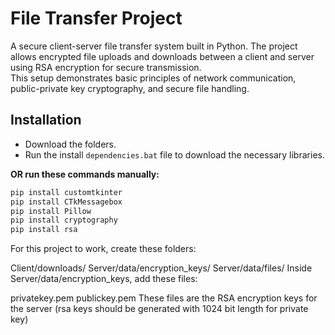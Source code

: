 # File Transfer Project

A secure client-server file transfer system built in Python. The project allows encrypted file uploads and downloads between a client and server using RSA encryption for secure transmission.  
This setup demonstrates basic principles of network communication, public-private key cryptography, and secure file handling.

## Installation

- Download the folders.
- Run the install `dependencies.bat` file to download the necessary libraries.

**OR run these commands manually:**

```bat
pip install customtkinter
pip install CTkMessagebox
pip install Pillow
pip install cryptography
pip install rsa
```

For this project to work, create these folders:

Client/downloads/
Server/data/encryption_keys/
Server/data/files/
Inside Server/data/encryption_keys, add these files:

privatekey.pem
publickey.pem
These files are the RSA encryption keys for the server (rsa keys should be generated with 1024 bit length for private key)
